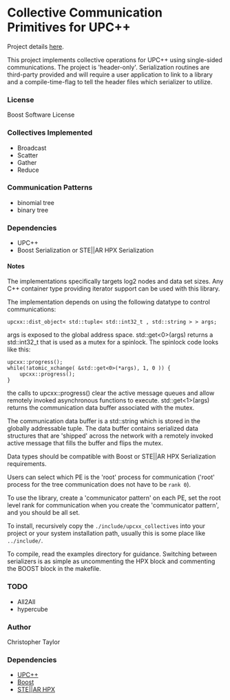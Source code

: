 <!-- Copyright (c) 2020 Christopher Taylor                                          -->
<!--                                                                                -->
<!--   Distributed under the Boost Software License, Version 1.0. (See accompanying -->
<!--   file LICENSE_1_0.txt or copy at http://www.boost.org/LICENSE_1_0.txt)        -->

# Collective Communication Primitives for UPC++

Project details [here](http://www.github.com/ct-clmsn/upcxx_collectives/).

This project implements collective operations for UPC++ using single-sided
communications. The project is 'header-only'. Serialization routines are
third-party provided and will require a user application to link to a
library and a compile-time-flag to tell the header files which serializer
to utilize.

### License

Boost Software License

### Collectives Implemented

* Broadcast
* Scatter
* Gather
* Reduce

### Communication Patterns

* binomial tree
* binary tree

### Dependencies

* UPC++
* Boost Serialization or STE||AR HPX Serialization

#### Notes

The implementations specifically targets log2 nodes and data set sizes.
Any C++ container type providing iterator support can be used with this
library.

The implementation depends on using the following datatype to control
communications:

~~~
upcxx::dist_object< std::tuple< std::int32_t , std::string > > args;
~~~

args is exposed to the global address space. std::get<0>(args) returns
a std::int32_t that is used as a mutex for a spinlock. The spinlock
code looks like this:

~~~
upcxx::progress();
while(!atomic_xchange( &std::get<0>(*args), 1, 0 )) {
    upcxx::progress();
}
~~~

the calls to upcxx::progress() clear the active message queues and allow
remotely invoked asynchronous functions to execute. std::get<1>(args)
returns the communication data buffer associated with the mutex.

The communication data buffer is a std::string which is stored in the
globally addressable tuple. The data buffer contains serialized data
structures that are 'shipped' across the network with a remotely invoked
active message that fills the buffer and flips the mutex.

Data types should be compatible with Boost or STE||AR HPX Serialization
requirements.

Users can select which PE is the 'root' process for communication ('root'
process for the tree communication does not have to be `rank 0`).

To use the library, create a 'communicator pattern' on each PE, set the
root level rank for communication when you create the 'communicator pattern',
and you should be all set.

To install, recursively copy the `./include/upcxx_collectives` into your
project or your system installation path, usually this is some place like
`../include/`.

To compile, read the examples directory for guidance. Switching between
serializers is as simple as uncommenting the HPX block and commenting the
BOOST block in the makefile.

### TODO
* All2All
* hypercube

### Author
Christopher Taylor

### Dependencies

* [UPC++](https://bitbucket.org/berkeleylab/upcxx/wiki/Home)
* [Boost](https://github.com/boostorg/boost)
* [STE||AR HPX](https://github.com/STEllAR-GROUP/hpx)
